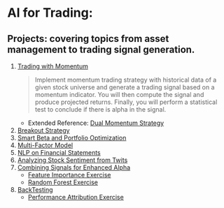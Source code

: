 # AI for Trading: 

## Projects: covering topics from asset management to trading signal generation.
1. [Trading with Momentum](project_1_starter.ipynb)
    > Implement momentum trading strategy with historical data of a given stock universe and generate a trading signal based on a momentum indicator. You will then compute the signal and produce projected returns. Finally, you will
perform a statistical test to conclude if there is alpha in the signal.
   * Extended Reference: [Dual Momentum Strategy](https://seekingalpha.com/article/4233923-dual-momentum-january-update)
2. [Breakout Strategy](clean_project_2_starter.ipynb)
3. [Smart Beta and Portfolio Optimization](Final_project_3_starter.ipynb)
4. [Multi-Factor Model](Final_project_4_starter_v3.ipynb)
5. [NLP on Financial Statements](S2_project_5_starter.ipynb)
6. [Analyzing Stock Sentiment from Twits](FINAL_project_6_SentimentAnalysis.ipynb)
7. [Combining Signals for Enhanced Alpha](FINAL_project_7_Combining_Signals_for_Enhanced_Alpha.ipynb)
   * [Feature Importance Exercise](L21.04_sklearn_feature_importance.ipynb)
   * [Random Forest Exercise](L18.07_spam_rf.ipynb)
8. [BackTesting](FINAL_project_7_Combining_Signals_for_Enhanced_Alpha.ipynb)
   * [Performance Attribution Exercise](Exercise_performance_attribution.ipynb)

